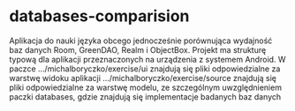 # databases-comparision

Aplikacja do nauki języka obcego jednocześnie porównująca wydajność baz danych Room, GreenDAO, Realm i ObjectBox. Projekt ma strukturę typową dla aplikacji przeznaczonych na urządzenia z systemem Android. 
W paczce 
.../michalboryczko/exercise/ui znajdują się pliki odpowiedzialne za warstwę widoku aplikacji
.../michalboryczko/exercise/source znajdują się pliki odpowiedzialne za warstwę modelu, ze szczególnym uwzględnieniem paczki databases, gdzie znajdują się implementacje badanych baz danych

